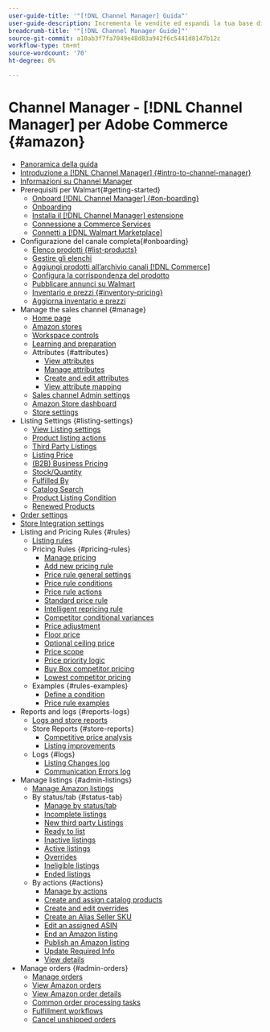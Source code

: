 ```yaml
---
user-guide-title: '"[!DNL Channel Manager] Guida"'
user-guide-description: Incrementa le vendite ed espandi la tua base di clienti integrando Adobe Commerce o Magento Open Source con il tuo [!DNL Walmart Marketplace Seller Central] conto.
breadcrumb-title: '"[!DNL Channel Manager Guide]"'
source-git-commit: a10ab3f7fa7049e48d83a942f6c5441d8147b12c
workflow-type: tm+mt
source-wordcount: '70'
ht-degree: 0%

---
```



# Channel Manager - [!DNL Channel Manager] per Adobe Commerce {#amazon}

- [Panoramica della guida](guide-overview.md)
- [Introduzione a [!DNL Channel Manager] {#intro-to-channel-manager}](overview.md)
- [Informazioni su Channel Manager](release-notes.md)
- Prerequisiti per Walmart{#getting-started}
   - [Onboard [!DNL Channel Manager] {#on-boarding}](about-amazon-sales-channel.md)
   - [Onboarding](about-amazon-marketplace.md)
   - [Installa il [!DNL Channel Manager] estensione](about-listings-and-catalog.md)
   - [Connessione a Commerce Services](amazon-best-practices.md)
   - [Connetti a [!DNL Walmart Marketplace]](install.md)
- Configurazione del canale completa{#onboarding}
   - [Elenco prodotti {#list-products}](amazon-onboarding-home.md)
   - [Gestire gli elenchi](amazon-pre-setup-tasks.md)
   - [Aggiungi prodotti all’archivio canali [!DNL Commerce] ](ob-creating-magento-attributes.md)
   - [Configura la corrispondenza del prodotto](amazon-verify-api-key.md)
   - [Pubblicare annunci su Walmart](store-integration.md)
   - [Inventario e prezzi {#inventory-pricing}](ob-create-listing-rule.md)
   - [Aggiorna inventario e prezzi](default-store-settings.md)
- Manage the sales channel {#manage}
   - [Home page](amazon-sales-channel-home.md)
   - [Amazon stores](managing-stores.md)
   - [Workspace controls](workspace-controls.md)
   - [Learning and preparation](learning-preparation.md)
   - Attributes {#attributes}
      - [View attributes](attributes-view.md)
      - [Manage attributes](managing-attributes.md)
      - [Create and edit attributes](creating-attributes.md)
      - [View attribute mapping](amazon-matching-attributes-values.md)
   - [Sales channel Admin settings](sales-channel-settings.md)
   - [Amazon Store dashboard](amazon-store-dashboard.md)
   - [Store settings](ob-store-review.md)
- Listing Settings {#listing-settings}
   - [View Listing settings](listing-settings.md)
   - [Product listing actions](product-listing-actions.md)
   - [Third Party Listings](third-party-listing-settings.md)
   - [Listing Price](listing-price.md)
   - [(B2B) Business Pricing](business-pricing.md)
   - [Stock/Quantity](stock-quantity.md)
   - [Fulfilled By](fulfilled-by.md)
   - [Catalog Search](catalog-search.md)
   - [Product Listing Condition](product-listing-condition.md)
   - [Renewed Products](renewed-products.md)
- [Order settings](order-settings.md)
- [Store Integration settings](store-integration-settings.md)
- Listing and Pricing Rules {#rules}
   - [Listing rules](listing-rules.md)
   - Pricing Rules {#pricing-rules}
      - [Manage pricing](pricing-products.md)
      - [Add new pricing rule](add-pricing-rule.md)
      - [Price rule general settings](pricing-rule-general-settings.md)
      - [Price rule conditions](pricing-rule-conditions.md)
      - [Price rule actions](pricing-rule-actions.md)
      - [Standard price rule](standard-price-rules.md)
      - [Intelligent repricing rule](intelligent-repricing-rules.md)
      - [Competitor conditional variances](competitor-conditional-variances.md)
      - [Price adjustment](price-adjustment.md)
      - [Floor price](floor-price.md)
      - [Optional ceiling price](optional-ceiling-price.md)
      - [Price scope](price-scope.md)
      - [Price priority logic](price-priority-logic.md)
      - [Buy Box competitor pricing](buy-box-competitor-pricing.md)
      - [Lowest competitor pricing](lowest-competitor-pricing.md)
   - Examples {#rules-examples}
      - [Define a condition](ob-define-condition-example.md)
      - [Price rule examples](price-rule-examples.md)
- Reports and logs {#reports-logs}
   - [Logs and store reports](amazon-logs-reports.md)
   - Store Reports {#store-reports}
      - [Competitive price analysis](competitive-price-analysis.md)
      - [Listing improvements](listing-improvements.md)
   - Logs {#logs}
      - [Listing Changes log](listing-changes-log.md)
      - [Communication Errors log](communication-errors-log.md)
- Manage listings {#admin-listings}
   - [Manage Amazon listings](managing-product-listings.md)
   - By status/tab {#status-tab}
      - [Manage by status/tab](managing-listings-by-tab.md)
      - [Incomplete listings](incomplete-listings.md)
      - [New third party Listings](new-third-party-listings.md)
      - [Ready to list](ready-to-list.md)
      - [Inactive listings](inactive-listings.md)
      - [Active listings](active-listings.md)
      - [Overrides](overrides.md)
      - [Ineligible listings](ineligible-listings.md)
      - [Ended listings](ended-listings.md)
   - By actions {#actions}
      - [Manage by actions](managing-listings-by-action.md)
      - [Create and assign catalog products](creating-assigning-catalog-products.md)
      - [Create and edit overrides](creating-editing-overrides.md)
      - [Create an Alias Seller SKU](create-alias-seller-sku.md)
      - [Edit an assigned ASIN](edit-assigned-asin.md)
      - [End an Amazon listing](end-listings-manually.md)
      - [Publish an Amazon listing](publish-listings-manually.md)
      - [Update Required Info](amazon-manually-update-incomplete-listing.md)
      - [View details](product-listing-details.md)
- Manage orders {#admin-orders}
   - [Manage orders](managing-orders.md)
   - [View Amazon orders](amazon-orders-all.md)
   - [View Amazon order details](amazon-order-details.md)
   - [Common order processing tasks](common-order-processing.md)
   - [Fulfillment workflows](fulfillment-workflows.md)
   - [Cancel unshipped orders](cancel-unshipped-order.md)
